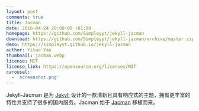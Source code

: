 ```yaml
---
layout: post
comments: true
title: Jacman
date: 2016-04-24 20:00:00 +01:00
homepage: https://github.com/Simpleyyt/jekyll-jacman
download: https://github.com/Simpleyyt/jekyll-jacman/archive/master.zip
demo: https://simpleyyt.github.io/jekyll-jacman
author: Yitao Yao
thumbnail: jacman.webp
license: MIT
license_link: https://opensource.org/licenses/MIT
carousel:
  - 'screenshot.png'
---
```


Jekyll-Jacman 是为 [Jekyll](https://jekyllrb.com) 设计的一款清新且具有响应式的主题，拥有更丰富的特性并支持了很多的国内服务。Jacman 始于 [Jacman](https://github.com/wuchong/jacman) 移植而来。
